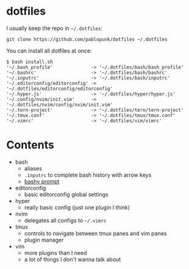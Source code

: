 # dotfiles

I usually keep the repo in `~/.dotfiles`:

```shell
git clone https://github.com/pablopunk/dotfiles ~/.dotfiles
```

You can install all dotfiles at once:

```shell
$ bash install.sh
'~/.bash_profile'              -> '~/.dotfiles/bash/bash_profile'
'~/.bashrc'                    -> '~/.dotfiles/bash/bashrc'
'~/.inputrc'                   -> '~/.dotfiles/bash/inputrc'
'~/.editorconfig/editorconfig' -> '~/.dotfiles/editorconfig/editorconfig'
'~/.hyper.js'                  -> '~/.dotfiles/hyper/hyper.js'
'~/.config/nvim/init.vim'      -> '~/.dotfiles/nvim/config/nvim/init.vim'
'~/.tern-project'              -> '~/.dotfiles/tern/tern-project'
'~/.tmux.conf'                 -> '~/.dotfiles/tmux/tmux.conf'
'~/.vimrc'                     -> '~/.dotfiles/vim/vimrc'
```

# Contents

- bash
  - aliases
  - `.inputrc` to complete bash history with arrow keys
  - [bashy prompt](https://github.com/pablopunk/bashy)
- editorconfig
  - basic editorconfig global settings
- hyper
  - really basic config (just one plugin I think)
- nvim
  - delegates all configs to `~/.vimrc`
- tmux
  - controls to navigate between tmux panes and vim panes
  - plugin manager
- vim
  - more plugins than I need
  - a lot of things I don't wanna talk about
